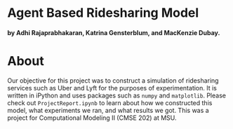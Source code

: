 # Agent Based Ridesharing Model
#### by Adhi Rajaprabhakaran, Katrina Gensterblum, and MacKenzie Dubay.

# About

Our objective for this project was to construct a simulation of ridesharing services such as Uber and Lyft for the purposes of experimentation. It is written in iPython and uses packages such as `numpy` and `matplotlib`. Please check out `ProjectReport.ipynb` to learn about how we constructed this model, what experiments we ran, and what results we got. This was a project for Computational Modeling II (CMSE 202) at MSU. 
